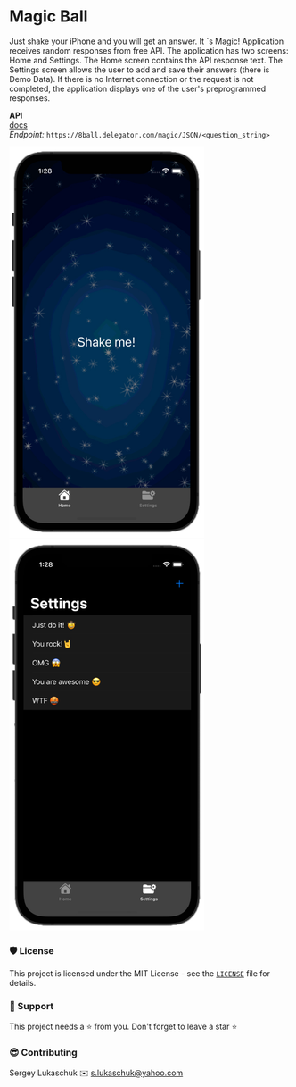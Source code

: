 # Magic Ball

Just shake your iPhone and you will get an answer. It `s Magic! Application receives random responses from free API. The application has two screens: Home and Settings. The Home screen contains the API response text. The Settings screen allows the user to add and save their answers (there is Demo Data). If there is no Internet connection or the request is not completed, the application displays one of the user's preprogrammed responses.

**API**<br>
[docs](https://8ball.delegator.com)<br>
*Endpoint:* `https://8ball.delegator.com/magic/JSON/<question_string>`

<img src="https://github.com/lgreydev/MagicBall/blob/main/Screenshots/001.jpg" width="350"><img src="https://github.com/lgreydev/MagicBall/blob/main/Screenshots/002.jpg" width="350">
 

### 🛡️ License

This project is licensed under the MIT License - see the [`LICENSE`](https://github.com/lgreydev/MagicBall/blob/main/License) file for details.

### 🙏 Support

This project needs a ⭐️ from you. Don't forget to leave a star ⭐️

### 😎 Contributing
Sergey Lukaschuk ✉️ s.lukaschuk@yahoo.com

